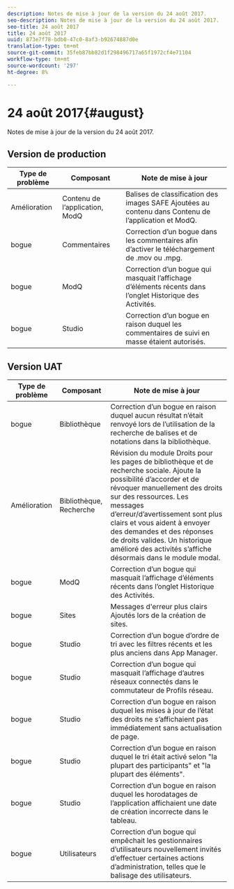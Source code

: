```yaml
---
description: Notes de mise à jour de la version du 24 août 2017.
seo-description: Notes de mise à jour de la version du 24 août 2017.
seo-title: 24 août 2017
title: 24 août 2017
uuid: 873e7f78-bdb0-47c0-8af3-b92674887d0e
translation-type: tm+mt
source-git-commit: 35feb87bb82d1f298496717a65f1972cf4e71104
workflow-type: tm+mt
source-wordcount: '297'
ht-degree: 8%

---
```



# 24 août 2017{#august}

Notes de mise à jour de la version du 24 août 2017.

## Version de production

| **Type de problème** | **Composant** | **Note de mise à jour** |
|---|---|---|
| Amélioration | Contenu de l’application, ModQ | Balises de classification des images SAFE Ajoutées au contenu dans Contenu de l’application et ModQ. |
| bogue | Commentaires | Correction d’un bogue dans les commentaires afin d’activer le téléchargement de .mov ou .mpg. |
| bogue | ModQ | Correction d’un bogue qui masquait l’affichage d’éléments récents dans l’onglet Historique des Activités. |
| bogue | Studio | Correction d’un bogue en raison duquel les commentaires de suivi en masse étaient autorisés. |

## Version UAT

| **Type de problème** | **Composant** | **Note de mise à jour** |
|---|---|---|
| bogue | Bibliothèque | Correction d’un bogue en raison duquel aucun résultat n’était renvoyé lors de l’utilisation de la recherche de balises et de notations dans la bibliothèque. |
| Amélioration | Bibliothèque, Recherche | Révision du module Droits pour les pages de bibliothèque et de recherche sociale. Ajoute la possibilité d’accorder et de révoquer manuellement des droits sur des ressources. Les messages d’erreur/d’avertissement sont plus clairs et vous aident à envoyer des demandes et des réponses de droits valides. Un historique amélioré des activités s’affiche désormais dans le module modal. |
| bogue | ModQ | Correction d’un bogue qui masquait l’affichage d’éléments récents dans l’onglet Historique des Activités. |
| bogue | Sites | Messages d&#39;erreur plus clairs Ajoutés lors de la création de sites. |
| bogue | Studio | Correction d’un bogue d’ordre de tri avec les filtres récents et les plus anciens dans App Manager. |
| bogue | Studio | Correction d’un bogue qui masquait l’affichage d’autres réseaux connectés dans le commutateur de Profils réseau. |
| bogue | Studio | Correction d’un bogue en raison duquel les mises à jour de l’état des droits ne s’affichaient pas immédiatement sans actualisation de page. |
| bogue | Studio | Correction d’un bogue en raison duquel le tri était activé selon &quot;la plupart des participants&quot; et &quot;la plupart des éléments&quot;. |
| bogue | Studio | Correction d’un bogue en raison duquel les horodatages de l’application affichaient une date de création incorrecte dans le tableau. |
| bogue | Utilisateurs | Correction d’un bogue qui empêchait les gestionnaires d’utilisateurs nouvellement invités d’effectuer certaines actions d’administration, telles que le balisage des utilisateurs. |

